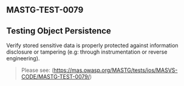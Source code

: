 ##  MASTG-TEST-0079

## Testing Object Persistence

Verify stored sensitive data is properly protected against information disclosure or tampering (e.g: through instrumentation or reverse engineering).

> Please see: (https://mas.owasp.org/MASTG/tests/ios/MASVS-CODE/MASTG-TEST-0079/)